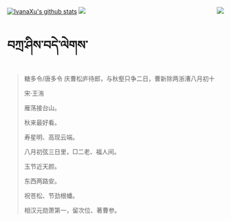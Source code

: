 [![IvanaXu's github stats](https://github-readme-stats.vercel.app/api?username=IvanaXu&show_icons=true&theme=vue-dark)](https://github.com/anuraghazra/github-readme-stats)
<img align="right" src="https://github-readme-stats.vercel.app/api/top-langs/?username=IvanaXu&langs_count=7&theme=graywhite" />
<img src="https://github-readme-stats.vercel.app/api/wakatime?username=IvanaXu&layout=compact&langs_count=6&theme=vue-dark&&custom_title=Programming Times(Jul 29 2021-)" />
# བཀྲ་ཤིས་བདེ་ལེགས་
> 糖多令/唐多令 庆曹松庐待郎，与秋壑只争二日，曹新除两浙漕八月初十
>
> 宋·王洧
>
> 雁荡接台山。
> 
> 秋来最好看。
> 
> 寿星明、高现云端。
> 
> 八月初弦三日里，□二老、福人间。
> 
> 玉节近天颜。
> 
> 东西两路安。
> 
> 祝苍松、节劲根蟠。
> 
> 相汉元勋萧第一，留次位、著曹参。